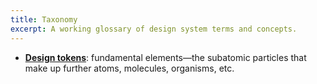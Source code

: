 ```yaml
---
title: Taxonomy
excerpt: A working glossary of design system terms and concepts.
---
```


- [**Design tokens**](/design-tokens): fundamental elements—the subatomic particles that make up further atoms, molecules, organisms, etc. 
